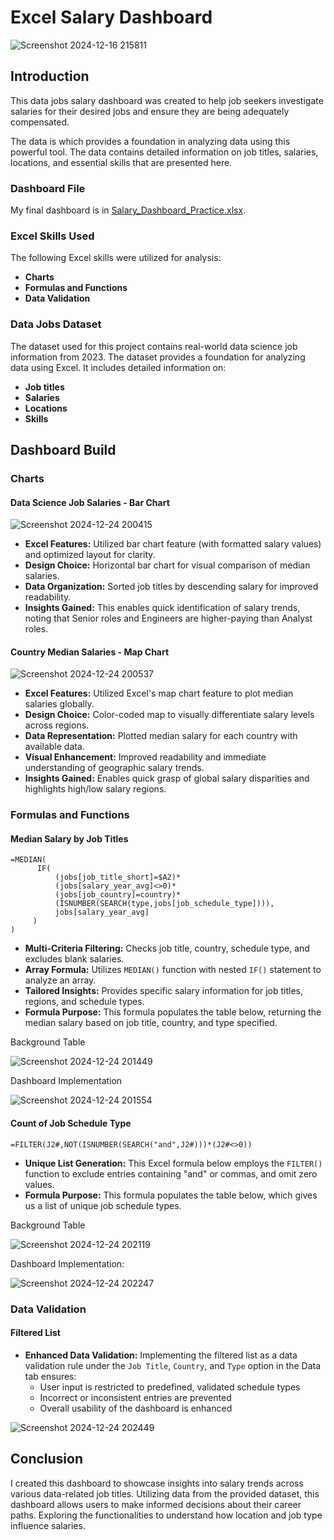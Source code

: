 # Excel Salary Dashboard

![Screenshot 2024-12-16 215811](https://github.com/user-attachments/assets/170e1040-151e-4fe8-a275-d113067b88e7)


## Introduction

This data jobs salary dashboard was created to help job seekers investigate salaries for their desired jobs and ensure they are being adequately compensated. 

The data is which provides a foundation in analyzing data using this powerful tool. The data contains detailed information on job titles, salaries, locations, and essential skills that are presented here.

### Dashboard File
My final dashboard is in [Salary_Dashboard_Practice.xlsx](Salary_Dashboard_Practice.xlsx).

### Excel Skills Used

The following Excel skills were utilized for analysis:

- **Charts**
- **Formulas and Functions**
- **Data Validation**

### Data Jobs Dataset

The dataset used for this project contains real-world data science job information from 2023. The dataset provides a foundation for analyzing data using Excel. It includes detailed information on:

- **Job titles**
- **Salaries**
- **Locations**
- **Skills**

## Dashboard Build

### Charts

#### Data Science Job Salaries - Bar Chart

![Screenshot 2024-12-24 200415](https://github.com/user-attachments/assets/e15c9cf3-4616-4af2-a756-dee184755d7c)


- **Excel Features:** Utilized bar chart feature (with formatted salary values) and optimized layout for clarity.
- **Design Choice:** Horizontal bar chart for visual comparison of median salaries.
- **Data Organization:** Sorted job titles by descending salary for improved readability.
- **Insights Gained:** This enables quick identification of salary trends, noting that Senior roles and Engineers are higher-paying than Analyst roles.

#### Country Median Salaries - Map Chart

![Screenshot 2024-12-24 200537](https://github.com/user-attachments/assets/057bb978-d08d-4d1e-abfc-864bb2d9e2e1)

- **Excel Features:** Utilized Excel's map chart feature to plot median salaries globally.
- **Design Choice:** Color-coded map to visually differentiate salary levels across regions.
- **Data Representation:** Plotted median salary for each country with available data.
- **Visual Enhancement:** Improved readability and immediate understanding of geographic salary trends.
- **Insights Gained:** Enables quick grasp of global salary disparities and highlights high/low salary regions.

### Formulas and Functions

#### Median Salary by Job Titles

```excel
=MEDIAN(
      IF(
          (jobs[job_title_short]=$A2)*
          (jobs[salary_year_avg]<>0)*
          (jobs[job_country]=country)*
          (ISNUMBER(SEARCH(type,jobs[job_schedule_type]))),
          jobs[salary_year_avg]
     )
)
```

- **Multi-Criteria Filtering:** Checks job title, country, schedule type, and excludes blank salaries.
- **Array Formula:** Utilizes `MEDIAN()` function with nested `IF()` statement to analyze an array.
- **Tailored Insights:** Provides specific salary information for job titles, regions, and schedule types.
- **Formula Purpose:** This formula populates the table below, returning the median salary based on job title, country, and type specified.

Background Table

![Screenshot 2024-12-24 201449](https://github.com/user-attachments/assets/5b84fcbb-3071-41c0-86cf-3b474b1811ab)


Dashboard Implementation

![Screenshot 2024-12-24 201554](https://github.com/user-attachments/assets/67b06c78-a889-449a-bf65-17f9e88fece0)


#### Count of Job Schedule Type

```excel
=FILTER(J2#,NOT(ISNUMBER(SEARCH("and",J2#)))*(J2#<>0))
```

- **Unique List Generation:** This Excel formula below employs the `FILTER()` function to exclude entries containing "and" or commas, and omit zero values.
- **Formula Purpose:** This formula populates the table below, which gives us a list of unique job schedule types.

Background Table

![Screenshot 2024-12-24 202119](https://github.com/user-attachments/assets/0c1dd555-6a42-41a2-ab53-13b4938f460e)


Dashboard Implementation:

![Screenshot 2024-12-24 202247](https://github.com/user-attachments/assets/e115a589-8b08-48b5-84b4-ad78250504bc)


### Data Validation

#### Filtered List

- **Enhanced Data Validation:** Implementing the filtered list as a data validation rule under the `Job Title`, `Country`, and `Type` option in the Data tab ensures:
    - User input is restricted to predefined, validated schedule types
    - Incorrect or inconsistent entries are prevented
    - Overall usability of the dashboard is enhanced

![Screenshot 2024-12-24 202449](https://github.com/user-attachments/assets/831d6eb8-243f-4526-b2bb-44e49ba5a3e3)


## Conclusion

I created this dashboard to showcase insights into salary trends across various data-related job titles. Utilizing data from the provided dataset, this dashboard allows users to make informed decisions about their career paths. Exploring the functionalities to understand how location and job type influence salaries. 

